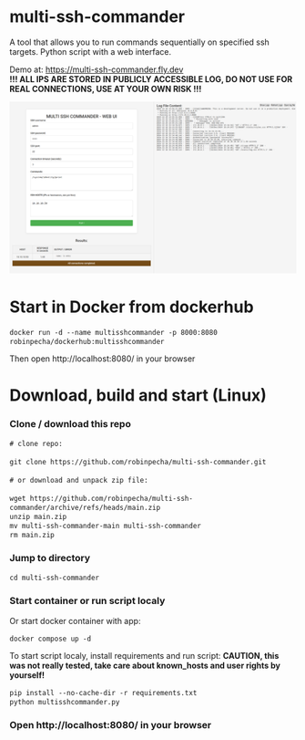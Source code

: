 # multi-ssh-commander

A tool that allows you to run commands sequentially on specified ssh targets.
Python script with a web interface.

Demo at: https://multi-ssh-commander.fly.dev  
**!!! ALL IPS ARE STORED IN PUBLICLY ACCESSIBLE LOG, DO NOT USE FOR REAL CONNECTIONS, USE AT YOUR OWN RISK !!!**

![screenshot](screenshot.png)

# Start in Docker from dockerhub

```
docker run -d --name multisshcommander -p 8000:8080 robinpecha/dockerhub:multisshcommander
```

Then open http://localhost:8080/ in your browser

# Download, build and start (Linux)

### Clone / download this repo

```
# clone repo:

git clone https://github.com/robinpecha/multi-ssh-commander.git

# or download and unpack zip file:

wget https://github.com/robinpecha/multi-ssh-commander/archive/refs/heads/main.zip
unzip main.zip 
mv multi-ssh-commander-main multi-ssh-commander
rm main.zip
```

### Jump to directory

```
cd multi-ssh-commander
```

### Start container or run script localy

Or start docker container with app:
```
docker compose up -d
```

To start script localy, install requirements and run script:
**CAUTION, this was not really tested, take care about known_hosts and user rights by yourself!**
```
pip install --no-cache-dir -r requirements.txt
python multisshcommander.py
```

### Open http://localhost:8080/ in your browser
